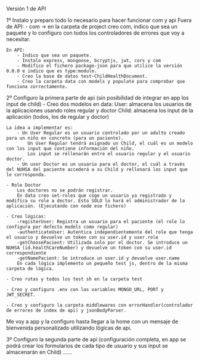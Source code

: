 Versión 1 de API

1º Instalo y preparo todo lo necesario para hacer funcionar com y api
    Fuera de API: 
        - com -> en la carpeta de project creo com, indico que sea un paquete y lo configuro con todos los controladores de errores que voy a necesitar.

    En API:
        - Indico que sea un paquete. 
        - Instalo express, mongoose, bcryptjs, jwt, cors y com
        - Modifico el fichero package-json para que utilice la versión 0.0.0 e indico que es type:module.
        - Creo la base de datos test-ChildHealthDocument.
        - Creo la carpeta data con models y populate para comprobar que funciona correctamente.

2º Configuro la primera parte de api (sin posibilidad de integrar en app los input de child)
    - Creo dos modelos en data: 
        User: almacena los usuarios de la aplicaciones usando roles regular y doctor
        Child: almacena los input de la aplicación (todos, los de regular y doctor)

    La idea a implementar es: 
        - Un User Regular es un usuario controlado por un adulto creado para un niño en concreto (para un paciente). 
            Un User Regular tendrá asignado un Child, el cuál es un modelo con los input que contiene información del niño. 
            Los input se rellenarán entre el usuario regular y el usuario doctor.
        - Un user Doctor es un usuario para el doctor, el cuál a través del NUHSA del paciente accederá a su Child y rellenará los input que le corresponda.

    - Role Doctor
        Los doctores no se podrán registrar.
        En data creo set-roles que coge un usuario ya registrado y modifica su role a doctor. Esto SOLO lo hará el administrador de la aplicación. (Ejecutando con node ese fichero)

    - Creo lógicas:
        -registerUser: Registra un usuario para el paciente (el role lo configura por defecto models como regular)
        -authenticateUser: Autentica independientemente del role que tenga el usuario y devuelve un token con su user.id y user.role
        -getChoosePacient: Utilizada solo por el doctor. Se introduce un NUHSA (id.healthCareNumber) y devuelve un token con su user.id correspondiente
        -getNamePacient: Se introduce un user.id y devuelve user.name
        En cada lógica implemento un pequeño test js, dentro de la misma carpeta de lógica.

    - Creo rutas y todos los test sh en la carpeta test

    - Creo y configuro .env con las variables MONGO_URL, PORT y JWT_SECRET.

    - Creo y configuro la carpeta middlewares con errorHandler(controlador de errores de index de api) y jsonBodyParser.

    
Me voy a app y la configuro hasta llegar a la home con un mensaje de bienvenida personalizado utilizando lógicas de api.


3º Configuro la segunda parte de api (configuración completa, en app se podrá crear los formularios de cada tipo de usuario y sus input se almacenarán en Child)
......